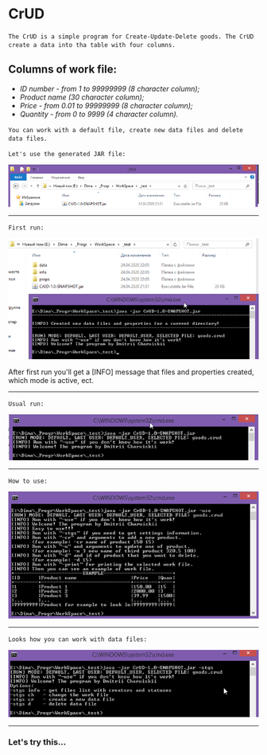 # CrUD
`The CrUD is a simple program for Create-Update-Delete goods.
The CrUD create a data into tha table with four columns.`

Columns of work file:
---------------------
+ _ID number - from 1 to 99999999 (8 character column);_
+ _Product name (30 character column);_
+ _Price - from 0.01 to 99999999  (8 character column);_
+ _Quantity - from 0 to 9999      (4 character column)._

``You can work with a default file, create new data files and delete data files.``

`Let's use the generated JAR file:`

![put](for_readme/1.png "put to the directory you need")

---

`First run:`

![first run](for_readme/first_run.png "first run with cmd")

After first run you'll get a [INFO] message that files and properties created, which mode is active, ect.

---

`Usual run:`

![usual run](for_readme/second_run.png "another runs")

---

`How to use:`

![use](for_readme/use.png "when you run with '-use'")

---

`Looks how you can work with data files:`

![stgs](for_readme/stgs.png "when you run with '-stgs'" )

---

### Let's try this...